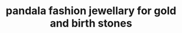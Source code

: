 ---
title: "pandala fashion jewellary for gold and birth stones"
url: /mannar/pandala-fashion-jewellary-for-gold-and-birth-stones/
shop: jewelry
---
